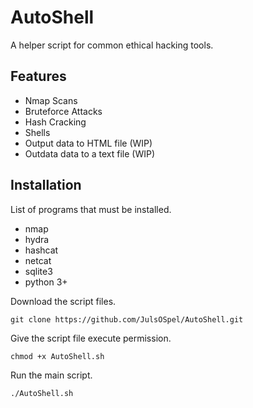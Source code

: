 # **AutoShell**
A helper script for common ethical hacking tools.
## Features
* Nmap Scans
* Bruteforce Attacks
* Hash Cracking
* Shells
* Output data to HTML file (WIP)
* Outdata data to a text file (WIP)
## Installation
List of programs that must be installed.
* nmap
* hydra
* hashcat
* netcat
* sqlite3
* python 3+

Download the script files.

`git clone https://github.com/JulsOSpel/AutoShell.git`

Give the script file execute permission.

`chmod +x AutoShell.sh`

Run the main script.

`./AutoShell.sh`
